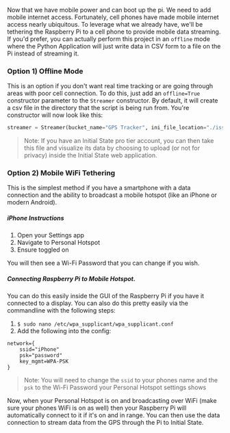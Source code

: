 Now that we have mobile power and can boot up the pi. We need to add mobile internet access. Fortunately, cell phones have made mobile internet access nearly ubiquitous. To leverage what we already have, we'll be tethering the Raspberry Pi to a cell phone to provide mobile data streaming. If you'd prefer, you can actually perform this project in an `offline` mode where the Python Application will just write data in CSV form to a file on the Pi instead of streaming it. 

### Option 1) Offline Mode

This is an option if you don't want real time tracking or are going through areas with poor cell connection. To do this, just add an `offline=True` constructor parameter to the `Streamer` constructor. By default, it will create a csv file in the directory that the script is being run from. You're constructor will now look like this:

```python
streamer = Streamer(bucket_name="GPS Tracker", ini_file_location="./isstreamer.ini", offline=True)
```

>Note: If you have an Initial State pro tier account, you can then take this file and visualize its data by choosing to upload (or not for privacy) inside the Initial State web application.

### Option 2) Mobile WiFi Tethering

This is the simplest method if you have a smartphone with a data connection and the ability to broadcast a mobile hotspot (like an iPhone or modern Android).

##### iPhone Instructions
1. Open your Settings app
2. Navigate to Personal Hotspot 
3. Ensure toggled on

You will then see a Wi-Fi Password that you can change if you wish.

##### Connecting Raspberry Pi to Mobile Hotspot.

You can do this easily inside the GUI of the Raspberry Pi if you have it connected to a display. You can also do this pretty easily via the commandline with the following steps:

1. `$ sudo nano /etc/wpa_supplicant/wpa_supplicant.conf`
2. Add the following into the config:

```
network={
	ssid="iPhone"
	psk="password"
	key_mgmt=WPA-PSK
}
```
> Note: You will need to change the `ssid` to your phones name and the `psk` to the Wi-Fi Password your Personal Hotspot settings shows

Now, when your Personal Hotspot is on and broadcasting over WiFi (make sure your phones WiFi is on as well) then your Raspberry Pi will automatically connect to it if it's on and in range. You can then use the data connection to stream data from the GPS through the Pi to Initial State.